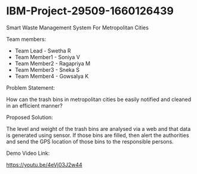 # IBM-Project-29509-1660126439
Smart Waste Management System For Metropolitan Cities

Team members:
* Team Lead - Swetha R
* Team Member1 - Soniya V
* Team Member2 - Ragapriya M
* Team Member3 - Sneka S
* Team Member4 - Gowsalya K

Problem Statement:

How can the trash bins in metropolitan cities be easily notified and cleaned in an efficient manner?

Proposed Solution:

The level and weight of the trash bins are analysed via a web and that data is generated using sensor. If those bins are filled, then alert the authorities and send the GPS location of those bins to the responsible persons.

Demo Video Link:

https://youtu.be/4eVj03J2w44
